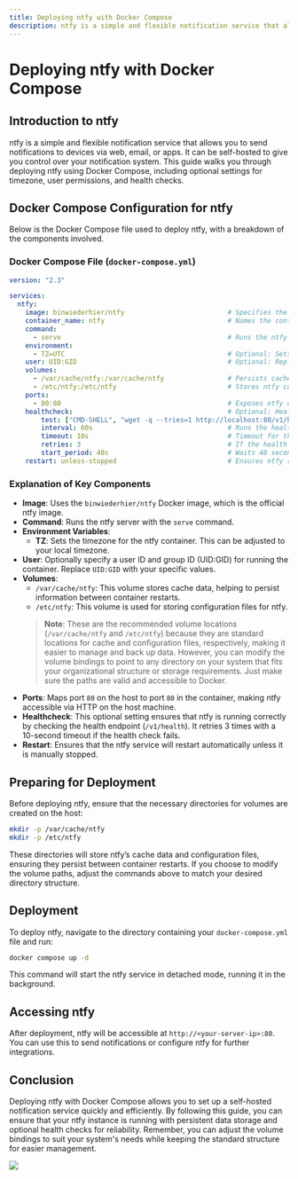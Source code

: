 ```yaml
---
title: Deploying ntfy with Docker Compose
description: ntfy is a simple and flexible notification service that allows you to send notifications to devices via web, email, or apps. This guide details deploying ntfy using Docker Compose, including configuration settings and health checks.
---
```


# Deploying ntfy with Docker Compose

## Introduction to ntfy

ntfy is a simple and flexible notification service that allows you to send notifications to devices via web, email, or apps. It can be self-hosted to give you control over your notification system. This guide walks you through deploying ntfy using Docker Compose, including optional settings for timezone, user permissions, and health checks.

## Docker Compose Configuration for ntfy

Below is the Docker Compose file used to deploy ntfy, with a breakdown of the components involved.

### Docker Compose File (`docker-compose.yml`)

```yaml
version: "2.3"

services:
  ntfy:
    image: binwiederhier/ntfy                          # Specifies the ntfy Docker image.
    container_name: ntfy                               # Names the container for easier management.
    command:
      - serve                                          # Runs the ntfy server.
    environment:
      - TZ=UTC                                         # Optional: Sets the timezone. Change as needed.
    user: UID:GID                                      # Optional: Replace with your user/group or UID/GID.
    volumes:
      - /var/cache/ntfy:/var/cache/ntfy                # Persists cache data.
      - /etc/ntfy:/etc/ntfy                            # Stores ntfy configuration files.
    ports:
      - 80:80                                          # Exposes ntfy on port 80.
    healthcheck:                                       # Optional: Health check to ensure ntfy is running properly.
        test: ["CMD-SHELL", "wget -q --tries=1 http://localhost:80/v1/health -O - | grep -Eo '\"healthy\"\\s*:\\s*true' || exit 1"]
        interval: 60s                                  # Runs the health check every 60 seconds.
        timeout: 10s                                   # Timeout for the health check is 10 seconds.
        retries: 3                                     # If the health check fails, retries 3 times.
        start_period: 40s                              # Waits 40 seconds before starting the first check.
    restart: unless-stopped                            # Ensures ntfy restarts unless manually stopped.
```

### Explanation of Key Components

- **Image**: Uses the `binwiederhier/ntfy` Docker image, which is the official ntfy image.
- **Command**: Runs the ntfy server with the `serve` command.
- **Environment Variables**: 
  - **TZ**: Sets the timezone for the ntfy container. This can be adjusted to your local timezone.
- **User**: Optionally specify a user ID and group ID (UID:GID) for running the container. Replace `UID:GID` with your specific values.
- **Volumes**:
  - `/var/cache/ntfy`: This volume stores cache data, helping to persist information between container restarts.
  - `/etc/ntfy`: This volume is used for storing configuration files for ntfy.
  > **Note**: These are the recommended volume locations (`/var/cache/ntfy` and `/etc/ntfy`) because they are standard locations for cache and configuration files, respectively, making it easier to manage and back up data. However, you can modify the volume bindings to point to any directory on your system that fits your organizational structure or storage requirements. Just make sure the paths are valid and accessible to Docker.
- **Ports**: Maps port `80` on the host to port `80` in the container, making ntfy accessible via HTTP on the host machine.
- **Healthcheck**: This optional setting ensures that ntfy is running correctly by checking the health endpoint (`/v1/health`). It retries 3 times with a 10-second timeout if the health check fails.
- **Restart**: Ensures that the ntfy service will restart automatically unless it is manually stopped.

## Preparing for Deployment

Before deploying ntfy, ensure that the necessary directories for volumes are created on the host:

```bash
mkdir -p /var/cache/ntfy
mkdir -p /etc/ntfy
```

These directories will store ntfy’s cache data and configuration files, ensuring they persist between container restarts. If you choose to modify the volume paths, adjust the commands above to match your desired directory structure.

## Deployment

To deploy ntfy, navigate to the directory containing your `docker-compose.yml` file and run:

```bash
docker compose up -d
```

This command will start the ntfy service in detached mode, running it in the background.

## Accessing ntfy

After deployment, ntfy will be accessible at `http://<your-server-ip>:80`. You can use this to send notifications or configure ntfy for further integrations.

## Conclusion

Deploying ntfy with Docker Compose allows you to set up a self-hosted notification service quickly and efficiently. By following this guide, you can ensure that your ntfy instance is running with persistent data storage and optional health checks for reliability. Remember, you can adjust the volume bindings to suit your system's needs while keeping the standard structure for easier management.

<a href="https://www.buymeacoffee.com/techdox"><img src="https://img.buymeacoffee.com/button-api/?text=Buy me a cup of tea&emoji=🍵&slug=techdox&button_colour=FFDD00&font_colour=000000&font_family=Cookie&outline_colour=000000&coffee_colour=ffffff" /></a>